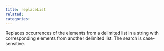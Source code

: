 ```yaml
---
title: replaceList
related:
categories:
---
```


Replaces occurrences of the elements from a delimited list
        in a string with corresponding elements from another delimited
        list. The search is case-sensitive.